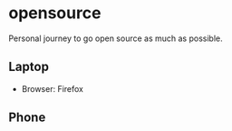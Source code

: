 # opensource
Personal journey to go open source as much as possible.

## Laptop
* Browser: Firefox

## Phone
